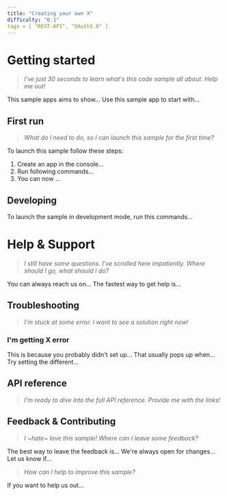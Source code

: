 ```yaml
---
title: "Creating your own X"
difficulty: "0.1"
tags = [ "REST-API", "OAuth2.0" ]
---
```


# Getting started

>_I've just 30 seconds to learn what's this code sample all about. Help me out!_

This sample apps aims to show... Use this sample app to start with... 

## First run

>_What do I need to do, so I can launch this sample for the first time?_

To launch this sample follow these steps:
1. Create an app in the console...
2. Run following commands...
3. You can now ...

## Developing

To launch the sample in development mode, run this commands...

# Help & Support

>_I still have some questions. I've scrolled here impatiently. Where should I go, what should I do?_

You can always reach us on... The fastest way to get help is...

## Troubleshooting

>_I'm stuck at some error. I want to see a solution right now!_

### I'm getting X error
This is because you probably didn't set up... That usually pops up when... Try setting the different...

## API reference

>_I'm ready to dive into the full API reference. Provide me with the links!_

## Feedback & Contributing

>_I ~hate~ love this sample! Where can I leave some feedback?_

The best way to leave the feedback is... We're always open for changes... Let us know if...

>_How can I help to improve this sample?_

If you want to help us out...
